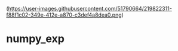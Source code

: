 (https://user-images.githubusercontent.com/51790664/219822311-f88f1c02-349e-412e-a870-c3def4a8dea0.png)
# numpy_exp

